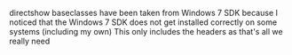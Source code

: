 directshow baseclasses have been taken from Windows 7 SDK because I noticed that the Windows 7 SDK does not get installed correctly on some systems (including my own)
This only includes the headers as that's all we really need